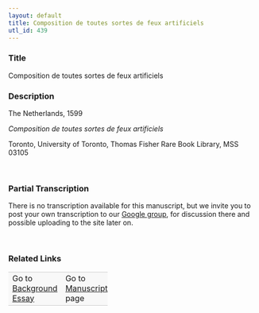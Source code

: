 ```yaml
---  
layout: default  
title: Composition de toutes sortes de feux artificiels  
utl_id: 439
---
```


### Title

Composition de toutes sortes de feux artificiels

### Description

<p>The Netherlands, 1599</p>
<p><em>Composition de toutes sortes de feux artificiels</em></p>
<p>Toronto, University of Toronto, Thomas Fisher Rare Book Library, MSS 03105</p>
<p> </p>


### Partial Transcription

<p>There is no transcription available for this manuscript, but we invite you to post your own transcription to our <a href="https://paleography.library.utoronto.ca/content/group-work">Google group</a>, for discussion there and possible uploading to the site later on.</p>
<p> </p>


### Related Links

<table border="0.5" cellpadding="1" cellspacing="1" style="width: 200px; background-color:#F8F8F8;">
    <tbody style="border-color:#ccc">
        <tr style="border-color:#ccc">
            <td>Go to <a href="https://centerfordigitalhumanities.github.io/Newberry-French-paleography/_background_essay/439" target="_blank">Background Essay</a></td>
            <td>Go to <a href="https://centerfordigitalhumanities.github.io/Newberry-French-paleography/www/record.html?id=439" target="_blank">Manuscript</a> page</td>
        </tr>
    </tbody>
</table>